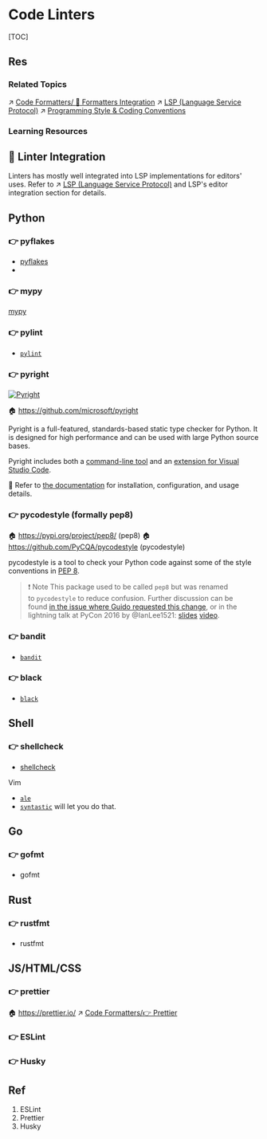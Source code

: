 # Code Linters

[TOC]



## Res
### Related Topics
↗ [Code Formatters/ 📲 Formatters Integration](Code%20Formatters.md#📲%20Formatters%20Integration)
↗ [LSP (Language Service Protocol)](../🌋%20Advanced%20Language%20Services/❤️‍🔥%20LSP%20(Language%20Service%20Protocol)/LSP%20(Language%20Service%20Protocol).md)
↗ [Programming Style & Coding Conventions](../../Programming%20Style%20&%20Coding%20Conventions.md)


### Learning Resources



## 📲 Linter Integration
Linters has mostly well integrated into LSP implementations for editors' uses. Refer to ↗ [LSP (Language Service Protocol)](../🌋%20Advanced%20Language%20Services/❤️‍🔥%20LSP%20(Language%20Service%20Protocol)/LSP%20(Language%20Service%20Protocol).md) and LSP's editor integration section for details.



## Python
### 👉 pyflakes
- [pyflakes](https://pypi.org/project/pyflakes)
- 


### 👉 mypy
[mypy](http://mypy-lang.org/) 


### 👉 pylint
- [`pylint`](https://github.com/PyCQA/pylint)


### 👉 pyright
[![Pyright](https://github.com/microsoft/pyright/raw/main/docs/img/PyrightLarge.png)](https://github.com/microsoft/pyright/blob/main/docs/img/PyrightLarge.png)

🏠 https://github.com/microsoft/pyright

Pyright is a full-featured, standards-based static type checker for Python. It is designed for high performance and can be used with large Python source bases.

Pyright includes both a [command-line tool](https://microsoft.github.io/pyright/#/command-line) and an [extension for Visual Studio Code](https://marketplace.visualstudio.com/items?itemName=ms-pyright.pyright).


📂 Refer to [the documentation](https://microsoft.github.io/pyright) for installation, configuration, and usage details.


### 👉 pycodestyle (formally pep8)
🏠 https://pypi.org/project/pep8/ (pep8)
🏠 https://github.com/PyCQA/pycodestyle (pycodestyle)


pycodestyle is a tool to check your Python code against some of the style conventions in [PEP 8](http://www.python.org/dev/peps/pep-0008/).

> ❗ Note
> This package used to be called `pep8` but was renamed to `pycodestyle` to reduce confusion. Further discussion can be found [in the issue where Guido requested this change](https://github.com/PyCQA/pycodestyle/issues/466), or in the lightning talk at PyCon 2016 by @IanLee1521: [slides](https://speakerdeck.com/ianlee1521/pep8-vs-pep-8) [video](https://youtu.be/PulzIT8KYLk?t=36m).


### 👉 bandit
- [`bandit`](https://pypi.org/project/bandit/)


### 👉 black
- [`black`](https://github.com/psf/black)



## Shell
### 👉 shellcheck
- [shellcheck](https://www.shellcheck.net/) 

Vim
- [`ale`](https://vimawesome.com/plugin/ale) 
- [`syntastic`](https://vimawesome.com/plugin/syntastic) will let you do that. 



## Go
### 👉 gofmt
- gofmt



## Rust
### 👉 rustfmt
- rustfmt



## JS/HTML/CSS
### 👉 prettier
🏠 https://prettier.io/
↗ [Code Formatters/👉 Prettier](Code%20Formatters.md#👉%20Prettier)


### 👉 ESLint


### 👉 Husky



## Ref
[How to Set Up Linter & Formatter for Node.js]: https://javascript.plainenglish.io/how-to-set-up-linter-formatter-for-node-js-d6b34c0c8be5
1. ESLint
2. Prettier
3. Husky

